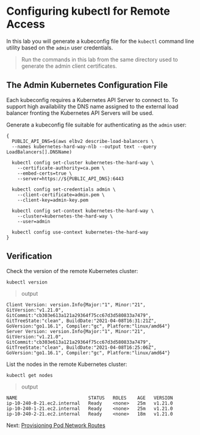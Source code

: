 # Configuring kubectl for Remote Access

In this lab you will generate a kubeconfig file for the `kubectl` command line utility based on the `admin` user credentials.

> Run the commands in this lab from the same directory used to generate the admin client certificates.

## The Admin Kubernetes Configuration File

Each kubeconfig requires a Kubernetes API Server to connect to. To support high availability the DNS name assigned to the external load balancer fronting the Kubernetes API Servers will be used.

Generate a kubeconfig file suitable for authenticating as the `admin` user:

```
{
  PUBLIC_API_DNS=$(aws elbv2 describe-load-balancers \
  --names kubernetes-hard-way-nlb --output text --query LoadBalancers[].DNSName)

  kubectl config set-cluster kubernetes-the-hard-way \
    --certificate-authority=ca.pem \
    --embed-certs=true \
    --server=https://${PUBLIC_API_DNS}:6443

  kubectl config set-credentials admin \
    --client-certificate=admin.pem \
    --client-key=admin-key.pem

  kubectl config set-context kubernetes-the-hard-way \
    --cluster=kubernetes-the-hard-way \
    --user=admin

  kubectl config use-context kubernetes-the-hard-way
}
```

## Verification

Check the version of the remote Kubernetes cluster:

```
kubectl version
```

> output

```
Client Version: version.Info{Major:"1", Minor:"21", GitVersion:"v1.21.0", GitCommit:"cb303e613a121a29364f75cc67d3d580833a7479", GitTreeState:"clean", BuildDate:"2021-04-08T16:31:21Z", GoVersion:"go1.16.1", Compiler:"gc", Platform:"linux/amd64"}
Server Version: version.Info{Major:"1", Minor:"21", GitVersion:"v1.21.0", GitCommit:"cb303e613a121a29364f75cc67d3d580833a7479", GitTreeState:"clean", BuildDate:"2021-04-08T16:25:06Z", GoVersion:"go1.16.1", Compiler:"gc", Platform:"linux/amd64"}
```

List the nodes in the remote Kubernetes cluster:

```
kubectl get nodes
```

> output

```
NAME                          STATUS   ROLES    AGE   VERSION
ip-10-240-0-21.ec2.internal   Ready    <none>   25m   v1.21.0
ip-10-240-1-21.ec2.internal   Ready    <none>   25m   v1.21.0
ip-10-240-2-21.ec2.internal   Ready    <none>   18m   v1.21.0
```

Next: [Provisioning Pod Network Routes](11-pod-network-routes.md)
